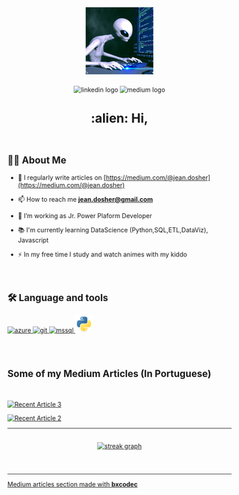 <div align="center">
  <img width="30%" src="https://github.com/jpdosher/jpdosher/blob/main/readme_img.jpg"  />
</div>

###

<div align="center">
  <img src="https://img.shields.io/static/v1?message=LinkedIn&logo=linkedin&label=&color=0077B5&logoColor=white&labelColor=&style=for-the-badge" height="25" alt="linkedin logo"  />
  <img src="https://img.shields.io/badge/Medium-12100E?style=for-the-badge&logo=medium&logoColor=white" height="25" alt="medium logo"  />
 
</div>

###



###

<h1 align="center"> :alien: Hi,</h1>

<br>
<h2 align="left">👩‍💻  About Me</h2>

- 📝 I regularly write articles on [https://medium.com/@jean.dosher](https://medium.com/@jean.dosher)

- 📫 How to reach me **jean.dosher@gmail.com**

- 🔭 I’m working as Jr. Power Plaform Developer
- 📚 I'm currently learning DataScience (Python,SQL,ETL,DataViz), Javascript
- ⚡ In my free time I study and watch animes with my kiddo</p>

###
<br>
<h2 align="left">🛠 Language and tools</h2>

<p align="left"> <a href="https://azure.microsoft.com/en-in/" target="_blank" rel="noreferrer"> <img src="https://www.vectorlogo.zone/logos/microsoft_azure/microsoft_azure-icon.svg" alt="azure" width="40" height="40"/> </a> <a href="https://git-scm.com/" target="_blank" rel="noreferrer"> <img src="https://www.vectorlogo.zone/logos/git-scm/git-scm-icon.svg" alt="git" width="40" height="40"/> </a> <a href="https://www.microsoft.com/en-us/sql-server" target="_blank" rel="noreferrer"> <img src="https://www.svgrepo.com/show/303229/microsoft-sql-server-logo.svg" alt="mssql" width="40" height="40"/> </a> <a href="https://www.python.org" target="_blank" rel="noreferrer"> <img src="https://raw.githubusercontent.com/devicons/devicon/master/icons/python/python-original.svg" alt="python" width="40" height="40"/> </a> </p>
<br>

<br>
<h2 align="left">Some of my Medium Articles (In Portuguese)</h2>

<br>

 <a target="_blank" href="https://github-readme-medium-recent-article.vercel.app/medium/@jean.dosher/3"><img src="https://github-readme-medium-recent-article.vercel.app/medium/@jean.dosher/0" alt="Recent Article 3"> 

<a target="_blank" href="https://github-readme-medium-recent-article.vercel.app/medium/@jean.dosher/2"><img src="https://github-readme-medium-recent-article.vercel.app/medium/@jean.dosher/2" alt="Recent Article 2"> 
<br>

---
<br>
<div align="center">
  <img src="https://streak-stats.demolab.com?user=jpdosher&locale=en&mode=daily&theme=dark&hide_border=false&border_radius=5&order=3" height="220" alt="streak graph"  />
</div>

###
<br>

---

Medium articles section made with **[bxcodec](https://github.com/bxcodec/github-readme-medium-recent-article)**

